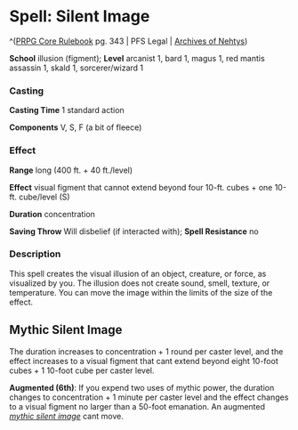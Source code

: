 # Spell: Silent Image

^([PRPG Core Rulebook][ss-silent-image] pg. 343 | PFS Legal | [Archives of Nehtys][sn-silent-image])

**School** illusion (figment); **Level** arcanist 1, bard 1, magus 1, red mantis assassin 1, skald 1, sorcerer/wizard 1

### Casting

**Casting Time** 1 standard action  

**Components** V, S, F (a bit of fleece)

### Effect

**Range** long (400 ft. + 40 ft./level)  

**Effect** visual figment that cannot extend beyond four 10-ft. cubes + one 10-ft. cube/level (S)  

**Duration** concentration  

**Saving Throw** Will disbelief (if interacted with); **Spell Resistance** no

### Description

This spell creates the visual illusion of an object, creature, or force, as visualized by you. The illusion does not create sound, smell, texture, or temperature. You can move the image within the limits of the size of the effect.

## Mythic Silent Image

The duration increases to concentration + 1 round per caster level, and the effect increases to a visual figment that cant extend beyond eight 10-foot cubes + 1 10-foot cube per caster level.   

**Augmented (6th)**: If you expend two uses of mythic power, the duration changes to concentration + 1 minute per caster level and the effect changes to a visual figment no larger than a 50-foot emanation. An augmented _[mythic silent image]_ cant move.

[ss-silent-image]: http://paizo.com/pathfinderRPG/v57
[sn-silent-image]: http://www.archivesofnethys.com/SpellDisplay.aspx?ItemName=Silent%20Image
[mythic silent image]: http://www.archivesofnethys.com/SpellDisplay.aspx?ItemName=mythic%20silent%20image